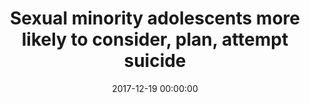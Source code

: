 ---
_external_link: https://www.healio.com/news/psychiatry/20171219/sexual-minority-adolescents-more-likely-to-consider-plan-attempt-suicide
archived_url: https://web.archive.org/web/20210616203125/https://www.healio.com/news/psychiatry/20171219/sexual-minority-adolescents-more-likely-to-consider-plan-attempt-suicide
article: 'Save Sexual minority adolescents more likely to consider, plan, attempt
  suicide Source/Disclosures Source: Caputi TL, et al. JAMA. 2017;doi:10.1001/jama.2017.16908.
  ADD TOPIC TO EMAIL ALERTS Receive an email when new articles are posted on . Please
  provide your email address to receive an email when new articles are posted on Subscribe
  ADDED TO EMAIL ALERTS You''ve successfully added to your alerts. You will receive
  an email when new content is published. Click Here to Manage Email Alerts You''ve
  successfully added to your alerts. You will receive an email when new content is
  published. Click Here to Manage Email Alerts Back to Healio We were unable to process
  your request. Please try again later. If you continue to have this issue please
  contact customerservice@slackinc.com. Back to Healio Sexual minority adolescents
  were significantly more likely to report that they considered, planned or attempted
  suicide compared with heterosexual teenagers in the United States, according to
  2015 national survey data published in JAMA. "Sexual minority (lesbian, gay, bisexual,
  or questioning) adolescents are believed to have elevated suicide risks. Studies
  supporting this claim, however, rarely use nationally representative samples, which
  is a major limitation given that stigma and prevention resources vary across communities
  and may influence suicide risk behaviors," John W. Ayers, PhD, adjunct associate
  professor at San Diego State University Graduate School of Public Health, and colleagues
  wrote. "When nationally representative studies are available, they are not recent.
  Moreover, studies have ignored the diversity among sexual minorities, assuming all
  share the same risks." To determine suicide risk behaviors among sexual minority
  adolescents in high school, researchers used nationally representative data from
  the 2015 National Youth Risk Behavior Survey. Participants responded privately to
  questionnaires via computer that asked whether they had seriously considered, planned
  or attempted suicide in the past year. The investigators used the answers to compare
  these suicide risk behaviors between sexual minority teenagers and heterosexuals.
  Overall, 15,624 participants reported their sexual orientation as heterosexual,
  gay or lesbian, bisexual or questioning. In the past year, 40% of sexual minority
  adolescents reported seriously considering suicide (95% CI, 36.4-42.9); 34.9% reported
  planning suicide, (95% CI, 31.1- 38.6); and 24.9% reported attempting suicide (95%
  CI, 21.5- 28.2) compared with 14.8% (95% CI, 13.7-15.9) of heterosexuals considering;
  11.9% (95% CI, 10.7-13) planning; and 6.3% (95% CI, 5.5-7.2) attempting suicide.
  Compared with heterosexuals, sexual minority teenagers were significantly more likely
  to consider (RR = 2.45; 95% CI, 2.12-2.81), plan (RR = 2.59; 95% CI, 2.18-3.04)
  and attempt (RR = 3.37; 95% CI, 2.73-4.09) suicide, after adjusting for confounders.
  Analysis of sexual minority subgroups showed that lesbian, gay, bisexual, and questioning
  teens were all at elevated risk for suicide relative to heterosexuals. Bisexual
  adolescents were 46% more likely to consider, 40.8% more likely to plan or 31.9%
  more likely to attempt suicide than heterosexual adolescents. Differences persisted
  after stratifying by sex and controlling for cofounders; for example, 40% of lesbians
  reported considering suicide vs. 19.6% of heterosexual females and 25.5% of gay
  males reported considering suicide vs. 10.6% of heterosexual. "The substantial suicide
  risks among sexual minorities merits a comprehensive reaction. Policy makers should
  invest in research to understand and prevent suicide among sexual minorities," Ayers
  and colleagues wrote. "Clinicians should discuss sexual orientation with patients,
  and allocate appropriate mental health resources. Caretakers should watch for signs
  of suicide risk behaviors among sexual minority adolescents, and seek supportive
  help when warranted." - by Savannah Demko Disclosure : The authors report no relevant
  financial disclosures.'
date: '2017-12-19 00:00:00'
description: Sexual minority adolescents were significantly more likely to report
  that they considered, planned or attempted suicide compared with heterosexual teenagers
  in the United States, according to 2015 national survey data published in JAMA.
headline: Sexual minority adolescents more likely to consider, plan, attempt suicide
image:
  focal_point: Smart
original_url: https://www.healio.com/news/psychiatry/20171219/sexual-minority-adolescents-more-likely-to-consider-plan-attempt-suicide
outline_html: '<p>Sexual minority adolescents were significantly more likely to report
  that they considered, planned or attempted suicide compared with heterosexual teenagers
  in the United States, according to 2015 national survey data published in <em>JAMA</em>.</p>

  <p>&ldquo;Sexual minority (<a href="https://www.healio.com/psychiatry/sexuality/news/online/%7B773448b8-f2b6-43e7-a446-997a14f60985%7D/residents-feel-underprepared-to-treat-lgbtq-youth">lesbian,
  gay, bisexual, or questioning</a>) adolescents are believed to have elevated suicide
  risks. Studies supporting this claim, however, rarely use nationally representative
  samples, which is a major limitation given that stigma and prevention resources
  vary across communities and may influence suicide risk behaviors,&rdquo; <strong>John
  W. Ayers, PhD,</strong> adjunct associate professor at San Diego State University
  Graduate School of Public Health, and colleagues wrote. &ldquo;When nationally representative
  studies are available, they are not recent. Moreover, studies have ignored the diversity
  among sexual minorities, assuming all share the same risks.&rdquo;</p>

  <p>To determine <a href="https://www.healio.com/psychiatry/sexuality/news/online/%7Be6aed522-c96c-42fe-9421-6c2c70cebd60%7D/sexual-minority-college-students-report-more-stress-higher-mental-health-utilization">suicide
  risk behaviors among sexual minority adolescents</a> in high school, researchers
  used nationally representative data from the 2015 National Youth Risk Behavior Survey.
  Participants responded privately to questionnaires via computer that asked whether
  they had seriously considered, planned or attempted suicide in the past year. The
  investigators used the answers to compare these suicide risk behaviors between sexual
  minority teenagers and heterosexuals.</p>

  <p>Overall, 15,624 participants reported their sexual orientation as heterosexual,
  gay or lesbian, bisexual or questioning. In the past year, 40% of sexual minority
  adolescents reported seriously considering suicide (95% CI, 36.4-42.9); 34.9% reported
  planning suicide, (95% CI, 31.1- 38.6); and 24.9% reported attempting suicide (95%
  CI, 21.5- 28.2) compared with 14.8% (95% CI, 13.7-15.9) of heterosexuals considering;
  11.9% (95% CI, 10.7-13) planning; and 6.3% (95% CI, 5.5-7.2) attempting suicide.</p>

  <p>Compared with heterosexuals, sexual minority teenagers were significantly more
  likely to consider (RR = 2.45; 95% CI, 2.12-2.81), plan (RR = 2.59; 95% CI, 2.18-3.04)
  and attempt (RR = 3.37; 95% CI, 2.73-4.09) suicide, after adjusting for confounders.</p>

  <p>Analysis of sexual minority subgroups showed that lesbian, gay, bisexual, and
  questioning teens were all at elevated risk for suicide relative to heterosexuals.
  Bisexual adolescents were 46% more likely to consider, 40.8% more likely to plan
  or 31.9% more likely to attempt suicide than heterosexual adolescents. Differences
  persisted after stratifying by sex and controlling for cofounders; for example,
  40% of lesbians reported considering suicide vs. 19.6% of heterosexual females and
  25.5% of <a href="https://www.healio.com/psychiatry/depression/news/online/%7B872e1468-55d4-4178-b289-310f67d27434%7D/mental-health-treatment-lacking-for-gay-men">gay
  males</a> reported considering suicide vs. 10.6% of heterosexual.</p>

  <p>&ldquo;The substantial <a href="https://www.healio.com/psychiatry/suicide/news/online/%7Bcc53fb58-503e-43f6-a495-b5dc5fd13cc7%7D/adolescent-suicide-attempts-decrease-after-passage-of-same-sex-marriage-laws">suicide
  risks among sexual minorities</a> merits a comprehensive reaction. Policy makers
  should invest in research to understand and prevent suicide among sexual minorities,&rdquo;
  Ayers and colleagues wrote. &ldquo;Clinicians should discuss sexual orientation
  with patients, and allocate appropriate mental health resources. Caretakers should
  watch for signs of suicide risk behaviors among sexual minority adolescents, and
  seek supportive help when warranted.&rdquo; <em>&ndash; by Savannah Demko</em></p>

  <p><strong>Disclosure</strong> <strong>:</strong> The authors report no relevant
  financial disclosures.</p>'
outline_img: https://www.google.com/s2/favicons?domain=healio.com
publication: null
summary: 'SaveSexual minority adolescents more likely to consider, plan, attempt suicideSource/Disclosures
  Source: Caputi TL, et al. The investigators used the answers to compare these suicide
  risk behaviors between sexual minority teenagers and heterosexuals. In the past
  year, 40% of sexual minority adolescents reported seriously considering suicide
  (95% CI, 36.4-42.9); 34.9% reported...'
title: Sexual minority adolescents more likely to consider, plan, attempt suicide

---
